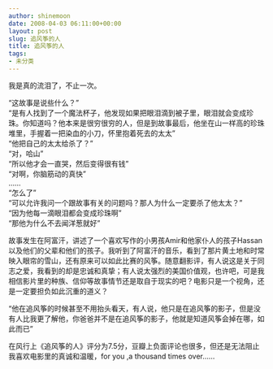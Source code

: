 ```yaml
---
author: shinemoon
date: 2008-04-03 06:11:00+00:00
layout: post
slug: 追风筝的人
title: 追风筝的人
tags:
- 未分类
---
```


我是真的流泪了，不止一次。  
  
“这故事是说些什么？”  
“是有人找到了一个魔法杯子，他发现如果把眼泪滴到被子里，眼泪就会变成珍珠。你知道吗？他本来是很穷很穷的人，但是到故事最后，他坐在山一样高的珍珠堆里，手握着一把染血的小刀，怀里抱着死去的太太”  
“他把自己的太太给杀了？”  
“对，哈山”  
“所以他才会一直哭，然后变得很有钱”  
“对啊，你脑筋动的真快”  
……  
“怎么了”  
“可以允许我问一个跟故事有关的问题吗？那人为什么一定要杀了他太太？”  
“因为他每一滴眼泪都会变成珍珠啊”  
“那他为什么不去闻洋葱就好”  
  
故事发生在阿富汗，讲述了一个喜欢写作的小男孩Amir和他家仆人的孩子Hassan以及他们的父辈和他们的孩子。我听到了阿富汗的音乐，看到了那片黄土地和时常映入眼帘的雪山，还有原来可以如此比赛的风筝。随意翻影评，有人说这是关于同志之爱，我看到的却是忠诚和真挚；有人说太强烈的美国价值观，也许吧，可是我相信影片里的种族、信仰等故事情节还是取自于现实的吧？电影只是一个视角，还是一定要担负如此沉重的道义？  
  
“他在追风筝的时候甚至不用抬头看天，有人说，他只是在追风筝的影子，但是没有人比我更了解他，你爸爸并不是在追风筝的影子，他就是知道风筝会掉在哪，如此而已”  
  
在风行上《追风筝的人》评分为7.5分，豆瓣上负面评论也很多，但还是无法阻止我喜欢电影里的真诚和温暖，for you ,a thousand times over……  
  

